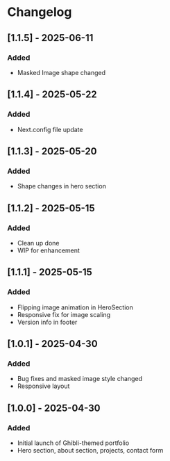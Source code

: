 # Changelog

## [1.1.5] - 2025-06-11
### Added
- Masked Image shape changed

## [1.1.4] - 2025-05-22
### Added
- Next.config file update

## [1.1.3] - 2025-05-20
### Added
- Shape changes in hero section

## [1.1.2] - 2025-05-15
### Added
- Clean up done
- WIP for enhancement

## [1.1.1] - 2025-05-15
### Added
- Flipping image animation in HeroSection
- Responsive fix for image scaling
- Version info in footer

## [1.0.1] - 2025-04-30
### Added
- Bug fixes and masked image style changed
- Responsive layout

## [1.0.0] - 2025-04-30
### Added
- Initial launch of Ghibli-themed portfolio
- Hero section, about section, projects, contact form
